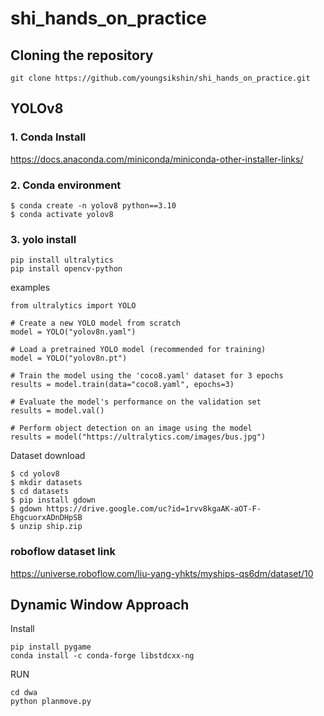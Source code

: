 # shi_hands_on_practice

## Cloning the repository

```
git clone https://github.com/youngsikshin/shi_hands_on_practice.git
```

## YOLOv8

### 1. Conda Install

https://docs.anaconda.com/miniconda/miniconda-other-installer-links/

### 2. Conda environment

```
$ conda create -n yolov8 python==3.10
$ conda activate yolov8
```

### 3. yolo install

```
pip install ultralytics
pip install opencv-python
```

examples
```
from ultralytics import YOLO

# Create a new YOLO model from scratch
model = YOLO("yolov8n.yaml")

# Load a pretrained YOLO model (recommended for training)
model = YOLO("yolov8n.pt")

# Train the model using the 'coco8.yaml' dataset for 3 epochs
results = model.train(data="coco8.yaml", epochs=3)

# Evaluate the model's performance on the validation set
results = model.val()

# Perform object detection on an image using the model
results = model("https://ultralytics.com/images/bus.jpg")
```

Dataset download
```
$ cd yolov8
$ mkdir datasets
$ cd datasets
$ pip install gdown
$ gdown https://drive.google.com/uc?id=1rvv8kgaAK-aOT-F-EhgcuorxADnDHpSB
$ unzip ship.zip
```

### roboflow dataset link

https://universe.roboflow.com/liu-yang-yhkts/myships-qs6dm/dataset/10

## Dynamic Window Approach

Install
```
pip install pygame
conda install -c conda-forge libstdcxx-ng
```

RUN
```
cd dwa
python planmove.py
```
